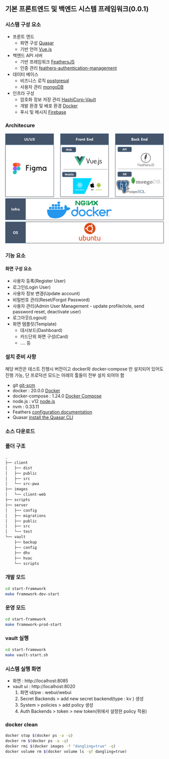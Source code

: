 ## 기본 프론트엔드 및 백엔드 시스템 프레임워크(0.0.1)

### 시스템 구성 요소
* 프론트 엔드
    * 화면 구성 [Quasar](https://quasar.dev)
    * 기반 언어 [Vue.js](https://vuejs.org)
* 백엔드 API 서버
    * 기반 프레임워크 [FeathersJS](https://feathersjs.com/) 
    * 인증 관리 [feathers-authentication-management](https://github.com/feathers-plus/feathers-authentication-management)
* 데이터 베이스 
    * 비즈니스 로직 [postgresql](https://www.postgresql.org/)
    * 사용자 관리 [mongoDB](https://www.mongodb.com/)
* 인프라 구성
    * 암호화 정보 저장 관리 [HashiCorp-Vault](https://www.vaultproject.io/)
    * 개발 환경 및 배포 환경 [Docker](https://www.docker.com/)
    * 푸시 및 메시지 [Firebase](https://firebase.google.com/)

### Architecure

![Architecure](architecure.png)
### 기능 요소
#### 화면 구성 요소 
- 사용자 등록(Register User)
- 로그인(Login User)
- 사용자 정보 변경(Update account)
- 비밀번호 관리(Reset/Forgot Password)
- 사용자 관리(Admin User Management - update profile/role, send password reset, deactivate user)
- 로그아웃(Logout)
- 화면 템플릿(Template)
    - 대시보드(Dashboard)
    - 카드단위 화면 구성(Card)
    - .... 등

### 설치 준비 사항

해당 버전은 테스트 진행시 버전이고 docker와 docker-compose 만 설치되어 있어도 진행 가능, 단 프로덕션 모드는 아래의 툴들이 전부 설치 되어야 함

* git [git-scm](https://git-scm.com/)
* docker : 20.0.0 [Docker](https://www.docker.com/)
* docker-compose : 1.24.0 [Docker Compose](https://docs.docker.com/compose/)
* node.js : v12 [node.js](https://nodejs.org/ko/)
* nvm : 0.33.11
* Feathers [configuration documentation](https://docs.feathersjs.com/api/configuration.html)
* Quasar [install the Quasar CLI](https://quasar.dev/quasar-cli/installation)

### 소스 다운로드 

### 폴더 구조
```sh
.
├── client
│   ├── dist
│   ├── public
│   ├── src
│   └── src-pwa
├── images
│   └── client-web
├── scripts
├── server
│   ├── config
│   ├── migrations
│   ├── public
│   ├── src
│   └── test
└── vault
    ├── backup
    ├── config
    ├── dhv
    ├── hvac
    └── scripts
```

### 개발 모드
```sh
cd start-framework
make framework-dev-start
```

### 운영 모드
```sh
cd start-framework
make framework-prod-start
```

### vault 실행
```sh
cd start-framework
make vault-start.sh
```

### 시스템 실행 화면

* 화면 : http://localhost:8085
* vault ui : http://localhost:8020
    1. 화면 id/pw : webui/webui
    2. Secret Backends > add new secret backend(type : kv ) 생성
    3. System > policies > add policy 생성
    4. Auth Backends > token > new token(위에서 설정한 policy 적용)


### docker clean
```sh
docker stop $(docker ps -a -q)
docker rm $(docker ps -a -q)
docker rmi $(docker images -f "dangling=true" -q)
docker volume rm $(docker volume ls -qf dangling=true)
```



